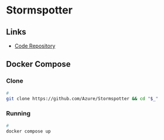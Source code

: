 # Stormspotter

## Links

- [Code Repository](https://github.com/Azure/Stormspotter)

## Docker Compose

### Clone

```sh
#
git clone https://github.com/Azure/Stormspotter && cd "$_"
```

### Running

```sh
#
docker compose up
```
